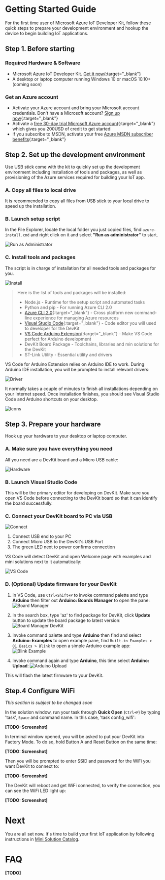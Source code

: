 # Getting Started Guide

For the first time user of Microsoft Azure IoT Developer Kit, follow these quick steps to prepare your development environment and hookup the device to begin building IoT applications.

## Step 1. Before starting

### Required Hardware & Software

* Microsoft Azure IoT Developer Kit. [Get it now](http://microsoft.github.io/azure-iot-developer-kit){:target="_blank"}
* A desktop or laptop computer running Windows 10 or macOS 10.10+ (coming soon)

### Get an Azure account

* Activate your Azure account and bring your Microsoft account credentials. Don't have a Microsoft account? [Sign up now](https://signup.live.com/newuser.aspx){:target="_blank"}
* Activate a [free 30-day trial Microsoft Azure account](https://azureinfo.microsoft.com/us-freetrial.html){:target="_blank"} which gives you 200USD of credit to get started
* If you subscribe to MSDN, activate your free [Azure MSDN subscriber benefits](https://azure.microsoft.com/en-us/pricing/member-offers/visual-studio-subscriptions/){:target="_blank"}

## Step 2. Set up the development environment

Use USB stick come with the kit to quickly set up the development environment including installation of tools and packages, as well as provisioning of the Azure services required for building your IoT app.

### A. Copy all files to local drive

It is recommended to copy all files from USB stick to your local drive to speed up the installation.

### B. Launch setup script

In the File Explorer, locate the local folder you just copied files, find `azure-install.cmd` and right click on it and select **"Run as administrator"** to start.

![][getting-started-run-admin]

### C. Install tools and packages

The script is in charge of installation for all needed tools and packages for you.

![][getting-started-install]

> Here is the list of tools and packages will be installed:
> * Node.js - Runtime for the setup script and automated tasks
> * Python and pip - For running Azure CLI 2.0
> * [Azure CLI 2.0](https://docs.microsoft.com/en-us/cli/azure/overview){:target="_blank"} - Cross platform new command-line experience for managing Azure resources
> * [Visual Studio Code](https://code.visualstudio.com/){:target="_blank"} - Code editor you will used to developer for the DevKit
> * [VS Code Arduino Extension](https://marketplace.visualstudio.com/items?itemName=vsciot-vscode.vscode-arduino){:target="_blank"} - Make VS Code perfect for Arduino development
> * DevKit Board Package - Toolchains, libraries and min solutions for the DevKit
> * ST-Link Utility - Essential utility and drivers

VS Code for Arduino Extension relies on Arduino IDE to work. During Arduino IDE installation, you will be prompted to install relevant drivers:

![][getting-started-driver]

It normally takes a couple of minutes to finish all installations depending on your Internet speed. Once installation finishes, you should see Visual Studio Code and Arduino shortcuts on your desktop.

![][getting-started-icons]

## Step 3. Prepare your hardware

Hook up your hardware to your desktop or laptop computer.

### A. Make sure you have everything you need

All you need are a DevKit board and a Micro USB cable:

![][getting-started-hardware]

### B. Launch Visual Studio Code

This will be the primary editor for developing on DevKit. Make sure you open VS Code before connecting to the DevKit board so that it can identify the board successfully.

### C. Connect your DevKit board to PC via USB

![][getting-started-connect]

1. Connect USB end to your PC
2. Connect Micro USB to the DevKit's USB Port
3. The green LED next to power confirms connection

VS Code will detect DevKit and open Welcome page with examples and mini solutions next to it automatically:

![][getting-started-vscode]

### D. (Optional) Update firmware for your DevKit

1. In VS Code, use `Ctrl+Shift+P` to invoke command palette and type **Arduino** then filter out **Arduino: Boards Manager** to open the pane:
 ![][getting-started-board-manager]

2. In the search box, type 'az' to find package for DevKit, click **Update** button to update the board package to latest version:
 ![][getting-started-board-manager-az]

3. Invoke command palette and type **Arduino** then find and select **Arduino: Examples** to open example pane, find `Built-in Examples > 01.Basics > Blink` to open a simple Arduino example app:
 ![][getting-started-blink]

4. Invoke command again and type **Arduino**, this time select **Arduino: Upload**:
 ![][getting-started-upload]

This will flash the latest firmware to your DevKit.

## Step.4 Configure WiFi

*This section is subject to be changed soon*

In the solution window, run your task through **Quick Open** (`Ctrl+P`) by typing 'task', `Space` and command name. In this case, 'task config_wifi':

**[TODO: Screenshot]**

In terminal window opened, you will be asked to put your DevKit into Factory Mode. To do so, hold Button A and Reset Button on the same time:

**[TODO: Screenshot]**

Then you will be prompted to enter SSID and password for the WiFi you want DevKit to connect to:

**[TODO: Screenshot]**

The DevKit will reboot and get WiFi connected, to verify the connection, you can see the WiFi LED light up:

**[TODO: Screenshot]**

# Next

You are all set now. It's time to build your first IoT application by following instructions in [Mini Solution Catalog](http://microsoft.github.io/azure-iot-developer-kit/mini-solutions.html).

# FAQ

**[TODO]**


[getting-started-run-admin]: ./images/getting-started-run-admin.jpg "Run as Administrator"

[getting-started-install]: ./images/getting-started-install.png "Install"

[getting-started-driver]: ./images/getting-started-driver.png "Driver"

[getting-started-icons]: ./images/getting-started-icons.png "Icons"

[getting-started-hardware]: ./images/getting-started-hardware.jpg "Hardware"

[getting-started-connect]: ./images/getting-started-connect.jpg "Connect"

[getting-started-vscode]: ./images/getting-started-vscode.png "VS Code"

[getting-started-board-manager]: ./images/getting-started-board-manager.jpg "Board Manager"

[getting-started-board-manager-az]: ./images/getting-started-board-manager-az.jpg "Board Manager DevKit"

[getting-started-blink]: ./images/getting-started-blink.jpg "Blink Example"

[getting-started-upload]: ./images/getting-started-upload.jpg "Arduino Upload"